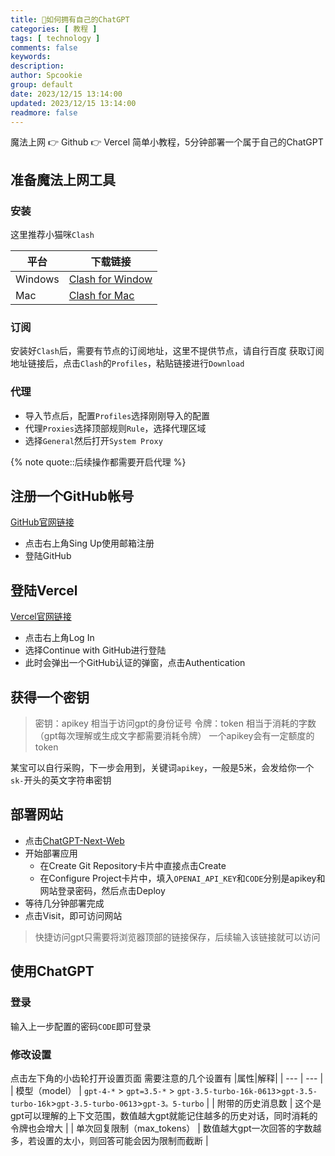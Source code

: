 ```yaml
---
title: 🌟如何拥有自己的ChatGPT
categories: [ 教程 ]
tags: [ technology ]
comments: false
keywords:
description:
author: Spcookie
group: default
date: 2023/12/15 13:14:00
updated: 2023/12/15 13:14:00
readmore: false
---
```


魔法上网 👉 Github 👉 Vercel
简单小教程，5分钟部署一个属于自己的ChatGPT

<!-- more -->

## 准备魔法上网工具

### 安装

这里推荐小猫咪`Clash`

| 平台 | 下载链接 |
| --- | --- |
| Windows | [Clash for Window](https://qingyun.filebases.com/assets/Clash.for.Windows-0.20.25-win.7z) |
| Mac | [Clash for Mac](https://qingyun.filebases.com/assets/Clash.for.Windows-0.20.25.dmg) |

### 订阅

安装好`Clash`后，需要有节点的订阅地址，这里不提供节点，请自行百度
获取订阅地址链接后，点击`Clash`的`Profiles`，粘贴链接进行`Download`

### 代理

- 导入节点后，配置`Profiles`选择刚刚导入的配置
- 代理`Proxies`选择顶部规则`Rule`，选择代理区域
- 选择`General`然后打开`System Proxy`

{% note quote::后续操作都需要开启代理 %}

## 注册一个GitHub帐号

[GitHub官网链接](https://github.com)

- 点击右上角Sing Up使用邮箱注册
- 登陆GitHub

## 登陆Vercel

[Vercel官网链接](https://vercel.com)

- 点击右上角Log In
- 选择Continue with GitHub进行登陆
- 此时会弹出一个GitHub认证的弹窗，点击Authentication

## 获得一个密钥

> 密钥：apikey 相当于访问gpt的身份证号
> 令牌：token 相当于消耗的字数（gpt每次理解或生成文字都需要消耗令牌）
> 一个apikey会有一定额度的token

某宝可以自行采购，下一步会用到，关键词`apikey`，一般是5米，会发给你一个`sk-`开头的英文字符串密钥

## 部署网站

- 点击[ChatGPT-Next-Web](https://vercel.com/new/clone?repository-url=https%3A%2F%2Fgithub.com%2FYidadaa%2FChatGPT-Next-Web&env=OPENAI_API_KEY&env=CODE&project-name=chatgpt-next-web&repository-name=ChatGPT-Next-Web)
-  开始部署应用
   - 在Create Git Repository卡片中直接点击Create
   - 在Configure Project卡片中，填入`OPENAI_API_KEY`和`CODE`分别是apikey和网站登录密码，然后点击Deploy
- 等待几分钟部署完成
- 点击Visit，即可访问网站

> 快捷访问gpt只需要将浏览器顶部的链接保存，后续输入该链接就可以访问

## 使用ChatGPT

### 登录

输入上一步配置的密码`CODE`即可登录

### 修改设置

点击左下角的小齿轮打开设置页面
需要注意的几个设置有
|属性|解释|
| --- | --- |
| 模型（model） | `gpt-4-*` > `gpt=3.5-*` > `gpt-3.5-turbo-16k-0613`>`gpt-3.5-turbo-16k`>`gpt-3.5-turbo-0613`>`gpt-3。5-turbo` |
| 附带的历史消息数 | 这个是gpt可以理解的上下文范围，数值越大gpt就能记住越多的历史对话，同时消耗的令牌也会增大 |
| 单次回复限制（max_tokens） | 数值越大gpt一次回答的字数越多，若设置的太小，则回答可能会因为限制而截断 |






